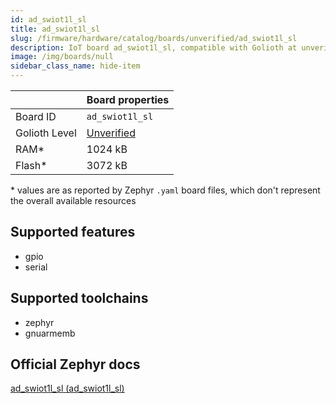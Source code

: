 ```yaml
---
id: ad_swiot1l_sl
title: ad_swiot1l_sl
slug: /firmware/hardware/catalog/boards/unverified/ad_swiot1l_sl
description: IoT board ad_swiot1l_sl, compatible with Golioth at unverified level.
image: /img/boards/null
sidebar_class_name: hide-item
---
```


[//]: # (This is an auto-generated file, do not edit! Changes to it will be lost upon re-generation)



|                | Board properties     |
| -------------  | -------------------- |
| Board ID       | `ad_swiot1l_sl` |
| Golioth Level  | [Unverified](/firmware/hardware#unverified-boards) |
| RAM*           | 1024 kB |
| Flash*         | 3072 kB |

\* values are as reported by Zephyr `.yaml` board files, which don't represent the overall available resources



## Supported features

* gpio
* serial

## Supported toolchains

* zephyr
* gnuarmemb

## Official Zephyr docs

[ad_swiot1l_sl (ad_swiot1l_sl)](https://docs.zephyrproject.org/latest/boards/adi/ad_swiot1l_sl/doc/index.html)
